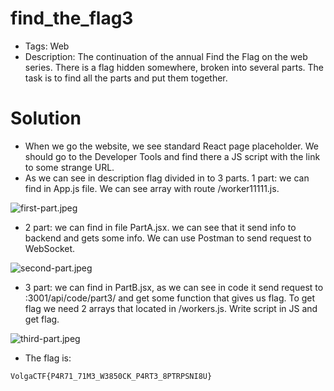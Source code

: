 # find_the_flag3
- Tags: Web
- Description: The continuation of the annual Find the Flag on the web series. There is a flag hidden somewhere, broken into several parts. The task is to find all the parts and put them together.

# Solution
- When we go the website, we see standard React page placeholder. We should go to the Developer Tools and find there a JS script with the link to some strange URL.
- As we can see in description flag divided in to 3 parts. 1 part: we can find in App.js file. We can see array with route /worker11111.js.

![first-part.jpeg](https://github.com/archv1le/CTF-Write-Ups/assets/158765690/1ec4f3d4-ed9b-4c9f-a004-b2fc180a0f76)

- 2 part: we can find in file PartA.jsx. we can see that it send info to backend and gets some info. We can use Postman to send request to WebSocket.

![second-part.jpeg](https://github.com/archv1le/CTF-Write-Ups/assets/158765690/56040961-9190-4664-8bbb-9d49a87d7565)

- 3 part: we can find in PartB.jsx, as we can see in code it send request to :3001/api/code/part3/ and get some function that gives us flag. To get flag we need 2 arrays that located in /workers.js. Write script in JS and get flag.

![third-part.jpeg](https://github.com/archv1le/CTF-Write-Ups/assets/158765690/460d21ba-a4fd-488f-9a3c-28e9dfea10f9)

- The flag is:

```
VolgaCTF{P4R71_71M3_W3850CK_P4RT3_8PTRPSNI8U}
```
